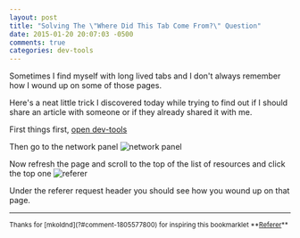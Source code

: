 ```yaml
---
layout: post
title: "Solving The \"Where Did This Tab Come From?\" Question"
date: 2015-01-20 20:07:03 -0500
comments: true
categories: dev-tools
---
```


Sometimes I find myself with long lived tabs and I don't always remember how I wound up on some of those pages.

Here's a neat little trick I discovered today while trying to find out if I should share an article with someone or if they already shared it with me.

First things first, [open dev-tools](https://developer.chrome.com/devtools#access)

Then go to the network panel ![network panel](http://i.imgur.com/PFYhqel.png)

Now refresh the page and scroll to the top of the list of resources and click the top one ![referer](http://i.imgur.com/NRqEsZd.png)

Under the referer request header you should see how you wound up on that page.

----

<small>
Thanks for [mkoldnd](?#comment-1805577800) for inspiring this bookmarklet **<a href="javascript:(function()%7Bprompt(%22The%20referer%20for%20this%20page%20is:%22,document.referrer)%7D)()%3B">Referer</a>**
</small>

